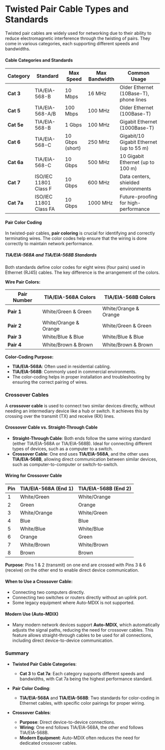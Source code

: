 ### <h1>Twisted Pair Cable Types and Standards</h1>

Twisted pair cables are widely used for networking due to their ability to reduce electromagnetic interference through the twisting of pairs. They come in various categories, each supporting different speeds and bandwidths.

#### **Cable Categories and Standards**

| **Category** | **Standard**        | **Max Speed** | **Max Bandwidth** | **Common Usage**                  |
|--------------|---------------------|---------------|-------------------|----------------------------------|
| **Cat 3**    | TIA/EIA-568-B       | 10 Mbps       | 16 MHz            | Older Ethernet (10Base-T), phone lines |
| **Cat 5**    | TIA/EIA-568-A/B     | 100 Mbps      | 100 MHz           | Older Ethernet (100Base-T)        |
| **Cat 5e**   | TIA/EIA-568-B       | 1 Gbps        | 100 MHz           | Gigabit Ethernet (1000Base-T)     |
| **Cat 6**    | TIA/EIA-568-C       | 10 Gbps (short)| 250 MHz           | Gigabit/10 Gigabit Ethernet (up to 55 m) |
| **Cat 6a**   | TIA/EIA-568-C       | 10 Gbps       | 500 MHz           | 10 Gigabit Ethernet (up to 100 m) |
| **Cat 7**    | ISO/IEC 11801 Class F | 10 Gbps     | 600 MHz           | Data centers, shielded environments |
| **Cat 7a**   | ISO/IEC 11801 Class FA | 10 Gbps     | 1000 MHz          | Future-proofing for high-performance |

#### **Pair Color Coding**

In twisted-pair cables, **pair coloring** is crucial for identifying and correctly terminating wires. The color codes help ensure that the wiring is done correctly to maintain network performance.

##### **TIA/EIA-568A and TIA/EIA-568B Standards**

Both standards define color codes for eight wires (four pairs) used in Ethernet (RJ45) cables. The key difference is the arrangement of the colors.

**Wire Pair Colors:**

| **Pair Number** | **TIA/EIA-568A Colors**    | **TIA/EIA-568B Colors**    |
|-----------------|----------------------------|----------------------------|
| **Pair 1**      | White/Green & Green        | White/Orange & Orange      |
| **Pair 2**      | White/Orange & Orange      | White/Green & Green        |
| **Pair 3**      | White/Blue & Blue          | White/Blue & Blue          |
| **Pair 4**      | White/Brown & Brown        | White/Brown & Brown        |

**Color-Coding Purpose:**
- **TIA/EIA-568A**: Often used in residential cabling.
- **TIA/EIA-568B**: Commonly used in commercial environments.
- The color-coding helps in proper installation and troubleshooting by ensuring the correct pairing of wires.

### **Crossover Cables**

A **crossover cable** is used to connect two similar devices directly, without needing an intermediary device like a hub or switch. It achieves this by crossing over the transmit (TX) and receive (RX) lines.

#### **Crossover Cable vs. Straight-Through Cable**

- **Straight-Through Cable**: Both ends follow the same wiring standard (either TIA/EIA-568A or TIA/EIA-568B). Ideal for connecting different types of devices, such as a computer to a switch.
- **Crossover Cable**: One end uses **TIA/EIA-568A**, and the other uses **TIA/EIA-568B**, allowing direct communication between similar devices, such as computer-to-computer or switch-to-switch.

#### **Wiring for Crossover Cable**

| **Pin** | **TIA/EIA-568A (End 1)**   | **TIA/EIA-568B (End 2)**   |
|---------|----------------------------|----------------------------|
| 1       | White/Green                 | White/Orange               |
| 2       | Green                       | Orange                     |
| 3       | White/Orange                | White/Green                |
| 4       | Blue                        | Blue                       |
| 5       | White/Blue                  | White/Blue                 |
| 6       | Orange                      | Green                      |
| 7       | White/Brown                 | White/Brown                |
| 8       | Brown                       | Brown                      |

**Purpose**: Pins 1 & 2 (transmit) on one end are crossed with Pins 3 & 6 (receive) on the other end to enable direct device communication.

#### **When to Use a Crossover Cable:**
- Connecting two computers directly.
- Connecting two switches or routers directly without an uplink port.
- Some legacy equipment where Auto-MDIX is not supported.

#### **Modern Use (Auto-MDIX)**
- Many modern network devices support **Auto-MDIX**, which automatically adjusts the signal paths, reducing the need for crossover cables. This feature allows straight-through cables to be used for all connections, including direct device-to-device communication.

### **Summary**

- **Twisted Pair Cable Categories**:
  - **Cat 3** to **Cat 7a**: Each category supports different speeds and bandwidths, with Cat 7a being the highest performance standard.
  
- **Pair Color Coding**:
  - **TIA/EIA-568A** and **TIA/EIA-568B**: Two standards for color-coding in Ethernet cables, with specific color pairings for proper wiring.

- **Crossover Cables**:
  - **Purpose**: Direct device-to-device connections.
  - **Wiring**: One end follows TIA/EIA-568A, the other end follows TIA/EIA-568B.
  - **Modern Equipment**: Auto-MDIX often reduces the need for dedicated crossover cables.
